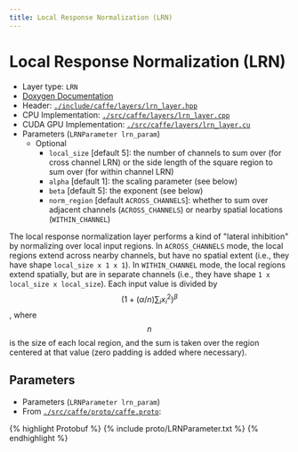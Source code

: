 ```yaml
---
title: Local Response Normalization (LRN)
---
```


# Local Response Normalization (LRN)

* Layer type: `LRN`
* [Doxygen Documentation](http://caffe.berkeleyvision.org/doxygen/classcaffe_1_1LRNLayer.md)
* Header: [`./include/caffe/layers/lrn_layer.hpp`](https://github.com/BVLC/caffe/blob/master/include/caffe/layers/lrn_layer.hpp)
* CPU Implementation: [`./src/caffe/layers/lrn_layer.cpp`](https://github.com/BVLC/caffe/blob/master/src/caffe/layers/lrn_layer.cpp)
* CUDA GPU Implementation: [`./src/caffe/layers/lrn_layer.cu`](https://github.com/BVLC/caffe/blob/master/src/caffe/layers/lrn_layer.cu)
* Parameters (`LRNParameter lrn_param`)
    - Optional
        - `local_size` [default 5]: the number of channels to sum over (for cross channel LRN) or the side length of the square region to sum over (for within channel LRN)
        - `alpha` [default 1]: the scaling parameter (see below)
        - `beta` [default 5]: the exponent (see below)
        - `norm_region` [default `ACROSS_CHANNELS`]: whether to sum over adjacent channels (`ACROSS_CHANNELS`) or nearby spatial locations (`WITHIN_CHANNEL`)

The local response normalization layer performs a kind of "lateral inhibition" by normalizing over local input regions. In `ACROSS_CHANNELS` mode, the local regions extend across nearby channels, but have no spatial extent (i.e., they have shape `local_size x 1 x 1`). In `WITHIN_CHANNEL` mode, the local regions extend spatially, but are in separate channels (i.e., they have shape `1 x local_size x local_size`). Each input value is divided by $$(1 + (\alpha/n) \sum_i x_i^2)^\beta$$, where $$n$$ is the size of each local region, and the sum is taken over the region centered at that value (zero padding is added where necessary).

## Parameters

* Parameters (`LRNParameter lrn_param`)
* From [`./src/caffe/proto/caffe.proto`](https://github.com/BVLC/caffe/blob/master/src/caffe/proto/caffe.proto):

{% highlight Protobuf %}
{% include proto/LRNParameter.txt %}
{% endhighlight %}
